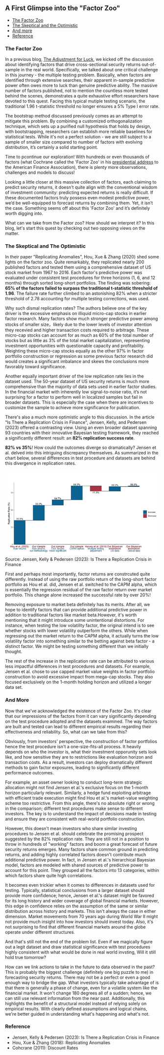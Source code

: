 #

## A First Glimpse into the "Factor Zoo"

- [The Factor Zoo](#crisis)
- [The Skeptical and the Optimistic](#two)
- [And more](#more)
- [Reference](#ref)

### The Factor Zoo <a name="crisis"></a>


In a previous blog, [The Adjustment for Luck](https://skybluerw.github.io/2024/06/26/luck-factor-zoo.html), we kicked off the discussion about identifying factors that drive cross-sectional security returns out-of-sample in the real world. Specifically, we talked about one critical challenge in this journey - the multiple testing problem. Basically, when factors are identified through extensive searches, their apparent in-sample predictive power often owes more to luck than genuine predictive ability. The massive number of factors published, not to mention the countless more tested behind the scenes, demonstrates a quite exhaustive effort researchers have devoted to this quest. Facing this typical mutiple testing scenario, the traditional 1.96 t-statistic threshold no longer ensures a 5% Type I error rate. 

The bootstrap method discussed previously comes as an attempt to mitigate this problem. By combining a customized orthogonalization technique, which sets up a purified null hypothesis that holds by design, with bootstrapping, researchers can establish more reliable baselines for statistical tests. While it's not a perfect solution - we are still subject to a sample of smaller size compared to number of factors with evolving distribution, it’s certainly a solid starting point.

Time to pcontinue our exploration! With hundreds or even thousands of factors (what Cochrane called the 'Factor Zoo' in his [presidential address](https://www.nber.org/papers/w16972) to the American Finance Association), there is plenty more observations, challenges and models to discuss! 

Looking a little closer at this massive collection of factors, each claiming to predict security returns, it doesn't quite align with the conventional wisdom of investment community: predicting expected returns is really difficult. If these documented factors truly possess even modest predictive power, we’d be well-equipped to forecast returns by combining them. Yet, it isn’t the case. Something seems off about this 'Factor Zoo' and it’s definitely worth digging into. 

What can we take from the Factor zoo? How should we interpret it? In this blog, let's start this quest by checking out two opposing views on the matter. 

### The Skeptical and The Optimistic <a name="two"></a>

In their paper "Replicating Anomalies", Hou, Xue & Zhang (2020) shed some lights on the factor zoo. Quite remarkably, they replicated nearly 200 published factors and tested them using a comprehensive dataset of US stock market from 1967 to 2016. Each factor's predictive power was evaluated under consistent test procedures for three horizons (1, 6, and 12 months) through sorted long-short portfolios. The finding was sobering: **65% of the factors failed to surpass the traditional t-statistic threshold of 1.96**. The failure rate further climbed to an astonishing 82% when a stricter threshold of 2.78 accounting for multiple testing corrections, was used.

Why such dismal replication rates? The authors believe one of the key driver is the excessive emphasis on illiquid micro-cap stocks in earlier factor research. Many factors show much stronger predictive power among stocks of smaller size，likely due to the lower levels of investor attention they recevied and higher transaction costs required to arbitrage. These micro-cap stocks can account for as much as 60% of the total number of stocks but as little as 3% of the total market capitalization, representing investment opportunities with questionable capacity and profitability. Weighting these micro-cap stocks equally as the other 97% in factor portfolio construction or regression as some previous factor research did would creates a significant imbalance and skews the conclusions more favorably toward significance.

Another equally important driver of the low replication rate lies in the dataset used. The 50-year dataset of US security returns is much more comprehensive than the majority of data sets used in earlier factor studies. In the financial market with inherently low signal-to-noise ratio, it’s not surprising for a factor to perform well in localized samples but fail in broader datasets. This is especially the case when there are incentives to customize the sample to achieve more significance for publication.

There's also a much more optimistic angle to this discussion. In the article "Is There a Replication Crisis in Finance", Jensen, Kelly, and Pedersen (2023) offered a contrasting view. Using an even broader dataset spanning 93 countries with their innovative Bayesian testing framework, they reached a significantly different result: an **82% replication success rate**.

**82% vs 35%**! How could the outcomes diverge so dramatically? Jensen et al. delved into this intriguing discrepancy themselves. As summarized in the chart below, several differences in  test procedure and datasets are behind this divergence in replication rates. 

![GDP](https://raw.githubusercontent.com/SkyBlueRW/SkyBlueRW.github.io/main/_posts/asset/replication.jpg)
Source: Jensen, Kelly & Pedersen (2023): Is There a Replication Crisis in Finance

First and perhaps most importantly, factor returns are constrcuted quite differently. Instead of using the raw portfolio return of the long-short factor portfolio as Hou et al. did, Jensen et al. switched to the CAPM alpha, which is essentially the regression residual of the raw factor return over market portfolio. This change alone increased the successful rate by over 20%! 

Removing exposure to market beta definitely has its merits. After all, we hope to identify factors that can provide additional predictive power in addition to traditional factors like market beta.However, it's worth mentioning that it might introduce some unintentional distortions. For instance, when testing the low volatility factor, the original intend is to see whether stocks with lower volatility outperform the others. While when regressing out the market return to the CAPM alpha, it actually turns the low volatility factor into something similar to the betting against beta factor - a distinct factor. We might be testing something different than we initially thought.

The rest of the increase in the replication rate can be attributed to various less impactful differences in test procedures and datasets. For example, Jensen et al. chose to use capped market value weights in factor portfolio construction to avoid excessive impact from mega-cap stocks. They also focused exclusively on the 1-month holding horizon and utilized a longer data set. 

### And More <a name="more"></a>

Now that we've acknowledged the existence of the Factor Zoo. It's clear that our impressions of the factors from it can vary significantly depending on the test procedure adopted and the datasets examined. The way factors are built and tested can lead to different empirical results regarding their effectiveness and reliability. So, what can we take from this?

Obviously, from investors' perspective, the construction of factor portfolios hence the test procedure isn't a one-size-fits-all process. It heavily depends on who the investor is, what their investment opporunity sets look like, and how sensitive they are to restrictions like evaluation horizon and transaction costs. As a result, investors can deploy dramatically different methods to gain factor exposures, leading to significantly different performance outcomes. 

For example, an asset owner looking to conduct long-term strategic allocation might not find Jensen et al.'s exclusive focus on the 1-month horizon particularly relevant. Similarly, a hedge fund exploiting arbitrage with efficient trade execution might find Hou et al.'s market-value weighting scheme too restrictive. From this angle, there's no absolute right or wrong in the comparison; different test procedures make sense to different investors. The key is to understand the impact of decisions made in testing and ensure they are consistent with real-world portfolio construction.

However, this doesn't mean investors who share similar investing procedures to Jensen et al. should celebrate the promising prospect suggested by the 82% replication rate. They are still not in a position to throw in hundreds of "working" factors and boom a great forecast of future security returns emerges. Many factors share common ground in predicting returns, and adding highly correlated factors doesn't contribute much additional predictive power. In fact, in Jensen et al.'s hierarchical Bayesian model, factors are modeled with shared sources of predictive power to account for this point. They grouped all the factors into 13 categories, within which factors share quite high correlations.

It becomes even trickier when it comes to differences in datasets used for testing. Typically, statistical conclusions from a larger dataset should provide more confidence; hence, Jensen et al.'s dataset might be favored for its long history and wider coverage of global financial markets. However, this edge in confidence relies on the assumption of the same or similar distribution across history and markets. This isn't always the case in either dimension. Market movements from 70 years ago during World War II might not provide much insight into how investors should invest today. Also, it's not surprising to find that different financial markets around the globe operate under different structures.

And that's still not the end of the problem list. Even if we magically figure out a legit dataset and draw statistical significance with test procedures highly consistent with what would be done in real world invsting, Will it still hold true tomorrow? 

How can we link actions to take in the future to data observed in the past? This is probably the biggest challenge (definitely one big puzzle to me) in forecasting security returns. There may not be a perfect or even a good enough way to bridge the gap. What investors typically take advantage of is that there is generally a phase of change, even for a volatile system like the financial market. It won't change 180 degrees all of a sudden; hence, we can still use relevant information from the near past. Additionally, this highlights the benefit of a structural model instead of relying solely on empirical results. With clearly defined assumptions and logical chains, we're better guided in understanding what's happening and what's not.


### Reference <a name="ref"></a>
- Jensen, Kelly & Pedersen (2023): Is There a Replication Crisis in Finance
- Hou, Xue & Zhang (2018): Replicating Anomalies
- Cohcrane (2011): Discount Rates
